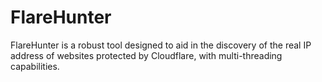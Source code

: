 # FlareHunter
FlareHunter is a robust tool designed to aid in the discovery of the real IP address of websites protected by Cloudflare, with multi-threading capabilities.
